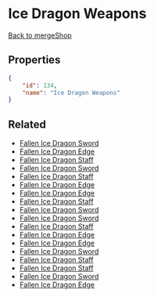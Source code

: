 # Ice Dragon Weapons

<no description available>

[Back to mergeShop](../merge-shops.md)

## Properties

```json
{
    "id": 134,
    "name": "Ice Dragon Weapons"
}
```

## Related

- [Fallen Ice Dragon Sword](../items/18201-fallen-ice-dragon-sword.md)
- [Fallen Ice Dragon Edge](../items/18202-fallen-ice-dragon-edge.md)
- [Fallen Ice Dragon Staff](../items/18203-fallen-ice-dragon-staff.md)
- [Fallen Ice Dragon Sword](../items/9163-fallen-ice-dragon-sword.md)
- [Fallen Ice Dragon Staff](../items/9169-fallen-ice-dragon-staff.md)
- [Fallen Ice Dragon Edge](../items/9175-fallen-ice-dragon-edge.md)
- [Fallen Ice Dragon Edge](../items/9174-fallen-ice-dragon-edge.md)
- [Fallen Ice Dragon Staff](../items/9168-fallen-ice-dragon-staff.md)
- [Fallen Ice Dragon Sword](../items/9162-fallen-ice-dragon-sword.md)
- [Fallen Ice Dragon Sword](../items/9161-fallen-ice-dragon-sword.md)
- [Fallen Ice Dragon Staff](../items/9167-fallen-ice-dragon-staff.md)
- [Fallen Ice Dragon Edge](../items/9173-fallen-ice-dragon-edge.md)
- [Fallen Ice Dragon Edge](../items/9172-fallen-ice-dragon-edge.md)
- [Fallen Ice Dragon Sword](../items/9160-fallen-ice-dragon-sword.md)
- [Fallen Ice Dragon Staff](../items/9166-fallen-ice-dragon-staff.md)
- [Fallen Ice Dragon Staff](../items/9165-fallen-ice-dragon-staff.md)
- [Fallen Ice Dragon Sword](../items/9159-fallen-ice-dragon-sword.md)
- [Fallen Ice Dragon Edge](../items/9171-fallen-ice-dragon-edge.md)

